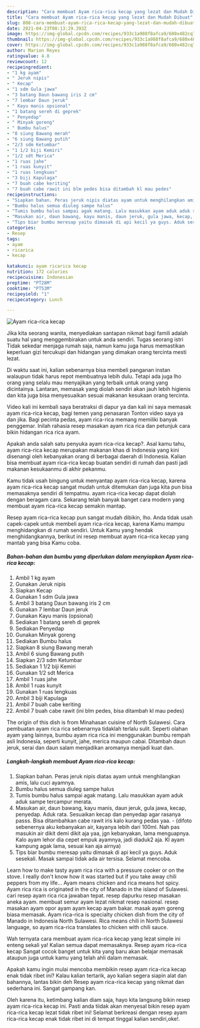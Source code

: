 ```yaml
---
description: "Cara membuat Ayam rica-rica kecap yang lezat dan Mudah Dibuat"
title: "Cara membuat Ayam rica-rica kecap yang lezat dan Mudah Dibuat"
slug: 808-cara-membuat-ayam-rica-rica-kecap-yang-lezat-dan-mudah-dibuat
date: 2021-04-23T08:13:29.393Z
image: https://img-global.cpcdn.com/recipes/933c1a988f8afca9/680x482cq70/ayam-rica-rica-kecap-foto-resep-utama.jpg
thumbnail: https://img-global.cpcdn.com/recipes/933c1a988f8afca9/680x482cq70/ayam-rica-rica-kecap-foto-resep-utama.jpg
cover: https://img-global.cpcdn.com/recipes/933c1a988f8afca9/680x482cq70/ayam-rica-rica-kecap-foto-resep-utama.jpg
author: Marion Reyes
ratingvalue: 4.8
reviewcount: 12
recipeingredient:
- "1 kg ayam"
- " Jeruk nipis"
- " Kecap"
- "1 sdm Gula jawa"
- "3 batang Daun bawang iris 2 cm"
- "7 lembar Daun jeruk"
- " Kayu manis opsional"
- "1 batang sereh di geprek"
- " Penyedap"
- " Minyak goreng"
- " Bumbu halus"
- "8 siung Bawang merah"
- "6 siung Bawang putih"
- "2/3 sdm Ketumbar"
- "1 1/2 biji Kemiri"
- "1/2 sdt Merica"
- "1 ruas jahe"
- "1 ruas kunyit"
- "1 ruas lengkuas"
- "3 biji Kapulaga"
- "7 buah cabe keriting"
- "7 buah cabe rawit ini blm pedes bisa ditambah kl mau pedes"
recipeinstructions:
- "Siapkan bahan. Peras jeruk nipis diatas ayam untuk menghilangkan amis, lalu cuci ayamnya."
- "Bumbu halus semua diuleg sampe halus"
- "Tumis bumbu halus sampai agak matang. Lalu masukkan ayam aduk aduk sampe tercampur merata."
- "Masukan air, daun bawang, kayu manis, daun jeruk, gula jawa, kecap, penyedap. Aduk rata. Sesuaikan kecap dan penyedap agar rasanya passs. Bisa ditambahkan cabe rawit iris kalo kurang pedas yaa.  (difoto sebenernya aku kebanyakan air, kayanya lebih dari 100ml. Nah pas masukin air dikit demi dikit aja yaa, jgn kebanyakan, lama menguapnya. Kalo ayam lehor dia cepet empuk ayamnya, jadi diaduk2 aja. Kl ayam kampung agak lama, sesuai kan aja airnya)"
- "Tips biar bumbu meresap yaitu dimasak di api kecil ya guys. Aduk sesekali. Masak sampai tidak ada air tersisa. Selamat mencoba."
categories:
- Resep
tags:
- ayam
- ricarica
- kecap

katakunci: ayam ricarica kecap 
nutrition: 172 calories
recipecuisine: Indonesian
preptime: "PT28M"
cooktime: "PT53M"
recipeyield: "1"
recipecategory: Lunch

---
```



![Ayam rica-rica kecap](https://img-global.cpcdn.com/recipes/933c1a988f8afca9/680x482cq70/ayam-rica-rica-kecap-foto-resep-utama.jpg)

Jika kita seorang wanita, menyediakan santapan nikmat bagi famili adalah suatu hal yang menggembirakan untuk anda sendiri. Tugas seorang istri Tidak sekedar menjaga rumah saja, namun kamu juga harus memastikan keperluan gizi tercukupi dan hidangan yang dimakan orang tercinta mesti lezat.

Di waktu  saat ini, kalian sebenarnya bisa membeli panganan instan walaupun tidak harus repot membuatnya lebih dulu. Tetapi ada juga lho orang yang selalu mau menyajikan yang terbaik untuk orang yang dicintainya. Lantaran, memasak yang diolah sendiri akan jauh lebih higienis dan kita juga bisa menyesuaikan sesuai makanan kesukaan orang tercinta. 

Video kali ini kembali saya beratraksi di dapur ya dan kali ini saya memasak ayam rica-rica kecap, bagi temen yang penasaran Tonton video saya ya dan jika. Bagi pecinta pedas, ayam rica-rica memang memiliki banyak penggemar. Inilah rahasia resep masakan ayam rica rica dan petunjuk cara bikin hidangan rica rica ayam.

Apakah anda salah satu penyuka ayam rica-rica kecap?. Asal kamu tahu, ayam rica-rica kecap merupakan makanan khas di Indonesia yang kini disenangi oleh kebanyakan orang di berbagai daerah di Indonesia. Kalian bisa membuat ayam rica-rica kecap buatan sendiri di rumah dan pasti jadi makanan kesukaanmu di akhir pekanmu.

Kamu tidak usah bingung untuk menyantap ayam rica-rica kecap, karena ayam rica-rica kecap sangat mudah untuk ditemukan dan juga kita pun bisa memasaknya sendiri di tempatmu. ayam rica-rica kecap dapat diolah dengan beragam cara. Sekarang telah banyak banget cara modern yang membuat ayam rica-rica kecap semakin mantap.

Resep ayam rica-rica kecap pun sangat mudah dibikin, lho. Anda tidak usah capek-capek untuk membeli ayam rica-rica kecap, karena Kamu mampu menghidangkan di rumah sendiri. Untuk Kamu yang hendak menghidangkannya, berikut ini resep membuat ayam rica-rica kecap yang mantab yang bisa Kamu coba.

<!--inarticleads1-->

##### Bahan-bahan dan bumbu yang diperlukan dalam menyiapkan Ayam rica-rica kecap:

1. Ambil 1 kg ayam
1. Gunakan  Jeruk nipis
1. Siapkan  Kecap
1. Gunakan 1 sdm Gula jawa
1. Ambil 3 batang Daun bawang iris 2 cm
1. Gunakan 7 lembar Daun jeruk
1. Gunakan  Kayu manis (opsional)
1. Sediakan 1 batang sereh di geprek
1. Sediakan  Penyedap
1. Gunakan  Minyak goreng
1. Sediakan  Bumbu halus
1. Siapkan 8 siung Bawang merah
1. Ambil 6 siung Bawang putih
1. Siapkan 2/3 sdm Ketumbar
1. Sediakan 1 1/2 biji Kemiri
1. Gunakan 1/2 sdt Merica
1. Ambil 1 ruas jahe
1. Ambil 1 ruas kunyit
1. Gunakan 1 ruas lengkuas
1. Ambil 3 biji Kapulaga
1. Ambil 7 buah cabe keriting
1. Ambil 7 buah cabe rawit (ini blm pedes, bisa ditambah kl mau pedes)


The origin of this dish is from Minahasan cuisine of North Sulawesi. Cara pembuatan ayam rica rica sebenarnya tidaklah terlalu sulit. Seperti olahan ayam yang lainnya, bumbu ayam rica rica ini menggunakan bumbu rempah asli Indonesia, seperti kunyit, jahe, merica maupun cabai. Ditambah daun jeruk, serai dan daun salam menjadikan aromanya menjadi kuat dan. 

<!--inarticleads2-->

##### Langkah-langkah membuat Ayam rica-rica kecap:

1. Siapkan bahan. Peras jeruk nipis diatas ayam untuk menghilangkan amis, lalu cuci ayamnya.
1. Bumbu halus semua diuleg sampe halus
1. Tumis bumbu halus sampai agak matang. Lalu masukkan ayam aduk aduk sampe tercampur merata.
1. Masukan air, daun bawang, kayu manis, daun jeruk, gula jawa, kecap, penyedap. Aduk rata. Sesuaikan kecap dan penyedap agar rasanya passs. Bisa ditambahkan cabe rawit iris kalo kurang pedas yaa. -  (difoto sebenernya aku kebanyakan air, kayanya lebih dari 100ml. Nah pas masukin air dikit demi dikit aja yaa, jgn kebanyakan, lama menguapnya. Kalo ayam lehor dia cepet empuk ayamnya, jadi diaduk2 aja. Kl ayam kampung agak lama, sesuai kan aja airnya)
1. Tips biar bumbu meresap yaitu dimasak di api kecil ya guys. Aduk sesekali. Masak sampai tidak ada air tersisa. Selamat mencoba.


Learn how to make tasty ayam rica rica with a pressure cooker or on the stove. I really don&#39;t know how it was started but if you take away chili peppers from my life… Ayam means chicken and rica means hot spicy. Ayam rica rica is originated in the city of Manado in the island of Sulawesi. cari resep ayam rica rica jawaban tepat. resep dapurku resep masakan aneka ayam. membuat semur ayam lezat nikmat resep nasional. resep masakan ayam opor ayam ayam kecap ayam bakar. masak ayam goreng biasa memasak. Ayam rica-rica is specialty chicken dish from the city of Manado in Indonesia North Sulawesi. Rica means chili in North Sulawesi language, so ayam rica-rica translates to chicken with chili sauce. 

Wah ternyata cara membuat ayam rica-rica kecap yang lezat simple ini enteng sekali ya! Kalian semua dapat memasaknya. Resep ayam rica-rica kecap Sangat cocok banget untuk kita yang baru akan belajar memasak ataupun juga untuk kamu yang telah ahli dalam memasak.

Apakah kamu ingin mulai mencoba membikin resep ayam rica-rica kecap enak tidak ribet ini? Kalau kalian tertarik, ayo kalian segera siapin alat dan bahannya, lantas bikin deh Resep ayam rica-rica kecap yang nikmat dan sederhana ini. Sangat gampang kan. 

Oleh karena itu, ketimbang kalian diam saja, hayo kita langsung bikin resep ayam rica-rica kecap ini. Pasti anda tiidak akan menyesal bikin resep ayam rica-rica kecap lezat tidak ribet ini! Selamat berkreasi dengan resep ayam rica-rica kecap enak tidak ribet ini di tempat tinggal kalian sendiri,oke!.

